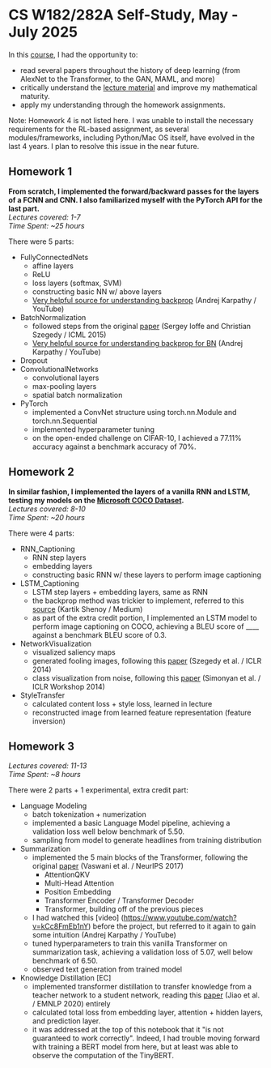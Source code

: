 # CS W182/282A Self-Study, May - July 2025

In this [course](https://cs182sp21.github.io/), I had the opportunity to:
- read several papers throughout the history of deep learning (from AlexNet to the Transformer, to the GAN, MAML, and more)
- critically understand the [lecture material](https://www.youtube.com/playlist?list=PL_iWQOsE6TfVmKkQHucjPAoRtIJYt8a5A) and improve my mathematical maturity.
- apply my understanding through the homework assignments.<br>

Note: Homework 4 is not listed here. I was unable to install the necessary requirements for the RL-based assignment, as several modules/frameworks, including Python/Mac OS itself, have evolved in the last 4 years. I plan to resolve this issue in the near future.<br>

## Homework 1
**From scratch, I implemented the forward/backward passes for the layers of a FCNN and CNN. I also familiarized myself with the PyTorch API for the last part.**<br>
*Lectures covered: 1-7*<br>
*Time Spent: ~25 hours*<br>

There were 5 parts:
- FullyConnectedNets
	- affine layers
	- ReLU
	- loss layers (softmax, SVM)
	- constructing basic NN w/ above layers
	- [Very helpful source for understanding backprop](https://www.youtube.com/watch?v=VMj-3S1tku0&t=5673s) (Andrej Karpathy / YouTube)
- BatchNormalization
	- followed steps from the original [paper](https://proceedings.mlr.press/v37/ioffe15.pdf) (Sergey Ioffe and Christian Szegedy / ICML 2015)
	- [Very helpful source for understanding backprop for BN](https://www.youtube.com/watch?v=q8SA3rM6ckI&t=5166s) (Andrej Karpathy / YouTube)
- Dropout
- ConvolutionalNetworks
	- convolutional layers
	- max-pooling layers
	- spatial batch normalization
- PyTorch
	- implemented a ConvNet structure using torch.nn.Module and torch.nn.Sequential
	- implemented hyperparameter tuning
	- on the open-ended challenge on CIFAR-10, I achieved a 77.11% accuracy against a benchmark accuracy of 70%.


## Homework 2
**In similar fashion, I implemented the layers of a vanilla RNN and LSTM, testing my models on the [Microsoft COCO Dataset](https://www.mscoco.org).**<br>
*Lectures covered: 8-10*<br>
*Time Spent: ~20 hours*<br>

There were 4 parts:
- RNN_Captioning
	- RNN step layers
	- embedding layers
	- constructing basic RNN w/ these layers to perform image captioning
- LSTM_Captioning
	- LSTM step layers + embedding layers, same as RNN
	- the backprop method was trickier to implement, referred to this [source](https://kartik2112.medium.com/lstm-back-propagation-behind-the-scenes-andrew-ng-style-notations-7207b8606cb2) (Kartik Shenoy / Medium)
	- as part of the extra credit portion, I implemented an LSTM model to perform image captioning on COCO, achieving a BLEU score of ____ against a benchmark BLEU score of 0.3.
- NetworkVisualization
	- visualized saliency maps
	- generated fooling images, following this [paper](https://arxiv.org/pdf/1312.6199) (Szegedy et al. / ICLR 2014)
	- class visualization from noise, following this [paper](https://arxiv.org/pdf/1312.6034) (Simonyan et al. / ICLR Workshop 2014)
- StyleTransfer
	- calculated content loss + style loss, learned in lecture
	- reconstructed image from learned feature representation (feature inversion)


## Homework 3
*Lectures covered: 11-13*<br>
*Time Spent: ~8 hours*<br>

There were 2 parts + 1 experimental, extra credit part:
- Language Modeling
	- batch tokenization + numerization
	- implemented a basic Language Model pipeline, achieving a validation loss well below benchmark of 5.50.
	- sampling from model to generate headlines from training distribution
- Summarization
	- implemented the 5 main blocks of the Transformer, following the original [paper](https://arxiv.org/pdf/1706.03762) (Vaswani et al. / NeurIPS 2017)
		- AttentionQKV
		- Multi-Head Attention
		- Position Embedding
		- Transformer Encoder / Transformer Decoder
		- Transformer, building off of the previous pieces
	- I had watched this [video] (https://www.youtube.com/watch?v=kCc8FmEb1nY) before the project, but referred to it again to gain some intuition (Andrej Karpathy / YouTube)
	- tuned hyperparameters to train this vanilla Transformer on summarization task, achieving a validation loss of 5.07, well below benchmark of 6.50.
	- observed text generation from trained model
- Knowledge Distillation [EC]
	- implemented transformer distillation to transfer knowledge from a teacher network to a student network, reading this [paper](https://arxiv.org/pdf/1909.10351) (Jiao et al. / EMNLP 2020) entirely
	- calculated total loss from embedding layer, attention + hidden layers, and prediction layer.
	- it was addressed at the top of this notebook that it "is not guaranteed to work correctly". Indeed, I had trouble moving forward with training a BERT model from here, but at least was able to observe the computation of the TinyBERT.
